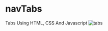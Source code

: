 # navTabs
Tabs Using HTML, CSS And Javascript
![tabs](https://github.com/MajorDev12/navTabs/assets/126969659/cd10edb0-5649-4841-965f-ab2412eab340)
